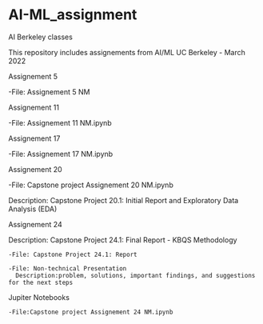 # AI-ML_assignment
AI Berkeley classes

This repository includes assignements from AI/ML UC Berkeley - March 2022

Assignement 5
  
  -File: Assignement 5 NM
 
 
 
 Assignement 11
  
  -File: Assignement 11 NM.ipynb
  
  
  
 Assignement 17
 
  -File: Assignement 17 NM.ipynb
  
  
  
 Assignement 20
 
  -File: Capstone project Assignement 20 NM.ipynb
  
  Description: Capstone Project 20.1: Initial Report and Exploratory Data Analysis (EDA)
  
  
  
 Assignement 24
 
  Description: Capstone Project 24.1: Final Report - KBQS Methodology
  
    -File: Capstone Project 24.1: Report
    
    -File: Non-technical Presentation
      Description:problem, solutions, important findings, and suggestions for the next steps
      
  Jupiter Notebooks
  
    -File:Capstone project Assignement 24 NM.ipynb
